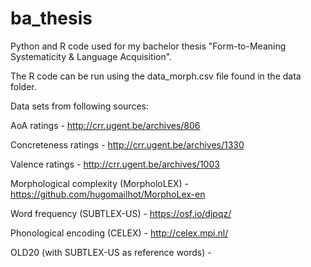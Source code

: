 # ba_thesis
Python and R code used for my bachelor thesis "Form-to-Meaning Systematicity &amp; Language Acquisition".

The R code can be run using the data_morph.csv file found in the data folder. 

Data sets from following sources:

AoA ratings - http://crr.ugent.be/archives/806

Concreteness ratings - http://crr.ugent.be/archives/1330

Valence ratings - http://crr.ugent.be/archives/1003

Morphological complexity (MorpholoLEX) - https://github.com/hugomailhot/MorphoLex-en

Word frequency (SUBTLEX-US) - https://osf.io/djpqz/

Phonological encoding (CELEX) - http://celex.mpi.nl/

OLD20 (with SUBTLEX-US as reference words) - 
